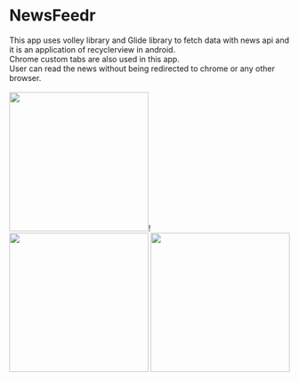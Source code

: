 # NewsFeedr

This app uses volley library and Glide library to fetch data with news api and it is an application of recyclerview in android.<br>
Chrome custom tabs are also used in this app.<br>
User can read the news without being redirected to chrome or any other browser.<br><br>
<img src="https://github.com/YadavYashvant/NewsFeedr/assets/113130559/7dcea16f-f22a-4f82-8f0c-5f02c7c3be96" width ="250" padding-right ="100">!
<img src="https://github.com/YadavYashvant/NewsFeedr/assets/113130559/5580e4b6-10bf-4bcc-a020-5c684baa85a7" width ="250">
<img src="https://github.com/YadavYashvant/NewsFeedr/assets/113130559/5580e4b6-10bf-4bcc-a020-5c684baa85a7" width ="250">
